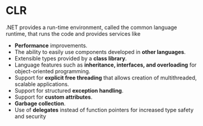 # CLR

.NET provides a run-time environment, called the common language runtime, that runs the code and provides services like

* **Performance** improvements.
* The ability to easily use components developed in **other languages**.
* Extensible types provided by a **class library**.
* Language features such as **inheritance, interfaces, and overloading** for object-oriented programming.
* Support for **explicit free threading** that allows creation of multithreaded, scalable applications.
* Support for structured **exception handling**.
* Support for **custom attributes**.
* **Garbage collection**.
* Use of **delegates** instead of function pointers for increased type safety and security
